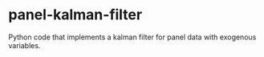 # panel-kalman-filter
Python code that implements a kalman filter for panel data with exogenous variables. 
